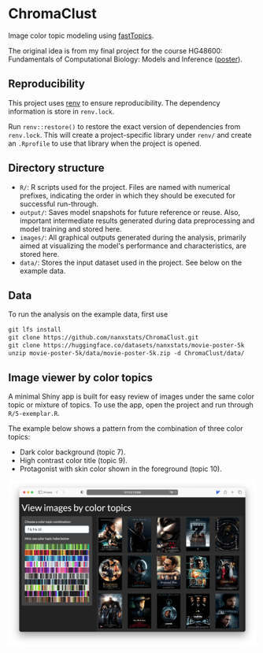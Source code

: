 # ChromaClust

Image color topic modeling using
[fastTopics](https://github.com/stephenslab/fastTopics).

The original idea is from my final project for the course
HG48600: Fundamentals of Computational Biology: Models and Inference
([poster](https://nanx.me/posters/chromaclust-poster-hg48600.pdf)).

## Reproducibility

This project uses [renv](https://rstudio.github.io/renv/) to ensure reproducibility. The dependency information is store in `renv.lock`.

Run `renv::restore()` to restore the exact version of dependencies
from `renv.lock`. This will create a project-specific library under
`renv/` and create an `.Rprofile` to use that library when the project
is opened.

## Directory structure

- `R/`: R scripts used for the project. Files are named with numerical
  prefixes, indicating the order in which they should be executed for
  successful run-through.
- `output/`: Saves model snapshots for future reference or reuse.
  Also, important intermediate results generated during data
  preprocessing and model training and stored here.
- `images/`: All graphical outputs generated during the analysis,
  primarily aimed at visualizing the model's performance and
  characteristics, are stored here.
- `data/`: Stores the input dataset used in the project.
  See below on the example data.

## Data

To run the analysis on the example data, first use

```shell
git lfs install
git clone https://github.com/nanxstats/ChromaClust.git
git clone https://huggingface.co/datasets/nanxstats/movie-poster-5k
unzip movie-poster-5k/data/movie-poster-5k.zip -d ChromaClust/data/
```

## Image viewer by color topics

A minimal Shiny app is built for easy review of images under
the same color topic or mixture of topics.
To use the app, open the project and run through `R/5-exemplar.R`.

The example below shows a pattern from the combination of
three color topics:

- Dark color background (topic 7).
- High contrast color title (topic 9).
- Protagonist with skin color shown in the foreground (topic 10).

![Shiny app for viewing images by color topics.](images/exemplar.png)
